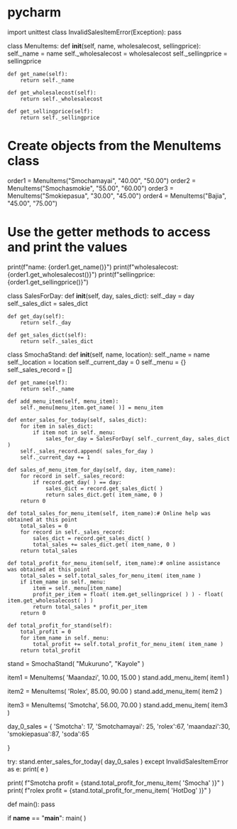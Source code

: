 # pycharm
import unittest
class InvalidSalesItemError(Exception):
    pass



class MenuItems:
    def __init__(self, name, wholesalecost, sellingprice):
        self._name = name
        self._wholesalecost = wholesalecost
        self._sellingprice = sellingprice

    def get_name(self):
        return self._name

    def get_wholesalecost(self):
        return self._wholesalecost

    def get_sellingprice(self):
        return self._sellingprice

# Create objects from the MenuItems class
order1 = MenuItems("Smochamayai", "40.00", "50.00")
order2 = MenuItems("Smochasmokie", "55.00", "60.00")
order3 = MenuItems("Smokiepasua", "30.00", "45.00")
order4 = MenuItems("Bajia", "45.00", "75.00")

# Use the getter methods to access and print the values
print(f"name: {order1.get_name()}")
print(f"wholesalecost: {order1.get_wholesalecost()}")
print(f"sellingprice: {order1.get_sellingprice()}")


class SalesForDay:
    def __init__(self, day, sales_dict):
        self._day = day
        self._sales_dict = sales_dict

    def get_day(self):
        return self._day

    def get_sales_dict(self):
        return self._sales_dict




class SmochaStand:
    def __init__(self, name, location):
        self._name = name
        self._location = location
        self._current_day = 0
        self._menu = {}
        self._sales_record = []

    def get_name(self):
        return self._name

    def add_menu_item(self, menu_item):
        self._menu[menu_item.get_name( )] = menu_item

    def enter_sales_for_today(self, sales_dict):
        for item in sales_dict:
            if item not in self._menu:
                sales_for_day = SalesForDay( self._current_day, sales_dict )
        self._sales_record.append( sales_for_day )
        self._current_day += 1

    def sales_of_menu_item_for_day(self, day, item_name):
        for record in self._sales_record:
            if record.get_day( ) == day:
                sales_dict = record.get_sales_dict( )
                return sales_dict.get( item_name, 0 )
        return 0

    def total_sales_for_menu_item(self, item_name):# Online help was obtained at this point
        total_sales = 0
        for record in self._sales_record:
            sales_dict = record.get_sales_dict( )
            total_sales += sales_dict.get( item_name, 0 )
        return total_sales

    def total_profit_for_menu_item(self, item_name):# online assistance was obtained at this point
        total_sales = self.total_sales_for_menu_item( item_name )
        if item_name in self._menu:
            item = self._menu[item_name]
            profit_per_item = float( item.get_sellingprice( ) ) - float( item.get_wholesalecost( ) )
            return total_sales * profit_per_item
        return 0

    def total_profit_for_stand(self):
        total_profit = 0
        for item_name in self._menu:
            total_profit += self.total_profit_for_menu_item( item_name )
        return total_profit




stand = SmochaStand( "Mukuruno", "Kayole" )

item1 = MenuItems( 'Maandazi', 10.00, 15.00 )
stand.add_menu_item( item1 )

item2 = MenuItems( 'Rolex', 85.00, 90.00 )
stand.add_menu_item( item2 )

item3 = MenuItems( 'Smotcha', 56.00, 70.00 )
stand.add_menu_item( item3 )

day_0_sales = {
    'Smotcha': 17,
    'Smotchamayai': 25,
    'rolex':67,
    'maandazi':30,
    'smokiepasua':87,
    'soda':65

}

try:
    stand.enter_sales_for_today( day_0_sales )
except InvalidSalesItemError as e:
    print( e )

print( f"Smotcha profit = {stand.total_profit_for_menu_item( 'Smocha' )}" )
print( f"rolex profit = {stand.total_profit_for_menu_item( 'HotDog' )}" )


def main():
    pass


if __name__ == "__main__":
    main( )

